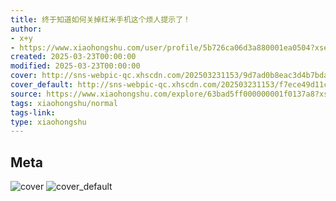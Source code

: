 ```yaml
---
title: 终于知道如何关掉红米手机这个烦人提示了！
author:
- x+y
- https://www.xiaohongshu.com/user/profile/5b726ca06d3a880001ea0504?xsec_token=undefined
created: 2025-03-23T00:00:00
modified: 2025-03-23T00:00:00
cover: http://sns-webpic-qc.xhscdn.com/202503231153/9d7ad0b8eac3d4b7bda8de1368079faa/1000g0081s0jemief200g4adumqma018421jruq0!nc_n_webp_prv_1
cover_default: http://sns-webpic-qc.xhscdn.com/202503231153/f7ece49d11c89a03b8fef313629a5e2e/1000g0081s0jemief200g4adumqma018421jruq0!nc_n_webp_mw_1
source: https://www.xiaohongshu.com/explore/63bad5ff000000001f0137a8?xsec_token=AB4pq8OeJnWpITu5unOESmHirEEra3Nf7Mk2YH83SSaSo=
tags: xiaohongshu/normal
tags-link:
type: xiaohongshu
---
```


## Meta

![cover](http://sns-webpic-qc.xhscdn.com/202503231153/9d7ad0b8eac3d4b7bda8de1368079faa/1000g0081s0jemief200g4adumqma018421jruq0!nc_n_webp_prv_1)
![cover_default](http://sns-webpic-qc.xhscdn.com/202503231153/f7ece49d11c89a03b8fef313629a5e2e/1000g0081s0jemief200g4adumqma018421jruq0!nc_n_webp_mw_1)
